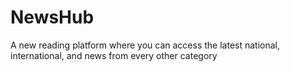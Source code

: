 # NewsHub
A new reading platform where you can access the latest national, international, and news from every other category
